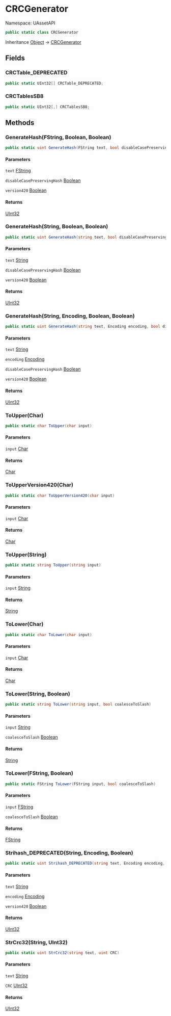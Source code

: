 # CRCGenerator

Namespace: UAssetAPI

```csharp
public static class CRCGenerator
```

Inheritance [Object](https://docs.microsoft.com/en-us/dotnet/api/system.object) → [CRCGenerator](./uassetapi.crcgenerator.md)

## Fields

### **CRCTable_DEPRECATED**

```csharp
public static UInt32[] CRCTable_DEPRECATED;
```

### **CRCTablesSB8**

```csharp
public static UInt32[,] CRCTablesSB8;
```

## Methods

### **GenerateHash(FString, Boolean, Boolean)**

```csharp
public static uint GenerateHash(FString text, bool disableCasePreservingHash, bool version420)
```

#### Parameters

`text` [FString](./uassetapi.unrealtypes.fstring.md)<br>

`disableCasePreservingHash` [Boolean](https://docs.microsoft.com/en-us/dotnet/api/system.boolean)<br>

`version420` [Boolean](https://docs.microsoft.com/en-us/dotnet/api/system.boolean)<br>

#### Returns

[UInt32](https://docs.microsoft.com/en-us/dotnet/api/system.uint32)<br>

### **GenerateHash(String, Boolean, Boolean)**

```csharp
public static uint GenerateHash(string text, bool disableCasePreservingHash, bool version420)
```

#### Parameters

`text` [String](https://docs.microsoft.com/en-us/dotnet/api/system.string)<br>

`disableCasePreservingHash` [Boolean](https://docs.microsoft.com/en-us/dotnet/api/system.boolean)<br>

`version420` [Boolean](https://docs.microsoft.com/en-us/dotnet/api/system.boolean)<br>

#### Returns

[UInt32](https://docs.microsoft.com/en-us/dotnet/api/system.uint32)<br>

### **GenerateHash(String, Encoding, Boolean, Boolean)**

```csharp
public static uint GenerateHash(string text, Encoding encoding, bool disableCasePreservingHash, bool version420)
```

#### Parameters

`text` [String](https://docs.microsoft.com/en-us/dotnet/api/system.string)<br>

`encoding` [Encoding](https://docs.microsoft.com/en-us/dotnet/api/system.text.encoding)<br>

`disableCasePreservingHash` [Boolean](https://docs.microsoft.com/en-us/dotnet/api/system.boolean)<br>

`version420` [Boolean](https://docs.microsoft.com/en-us/dotnet/api/system.boolean)<br>

#### Returns

[UInt32](https://docs.microsoft.com/en-us/dotnet/api/system.uint32)<br>

### **ToUpper(Char)**

```csharp
public static char ToUpper(char input)
```

#### Parameters

`input` [Char](https://docs.microsoft.com/en-us/dotnet/api/system.char)<br>

#### Returns

[Char](https://docs.microsoft.com/en-us/dotnet/api/system.char)<br>

### **ToUpperVersion420(Char)**

```csharp
public static char ToUpperVersion420(char input)
```

#### Parameters

`input` [Char](https://docs.microsoft.com/en-us/dotnet/api/system.char)<br>

#### Returns

[Char](https://docs.microsoft.com/en-us/dotnet/api/system.char)<br>

### **ToUpper(String)**

```csharp
public static string ToUpper(string input)
```

#### Parameters

`input` [String](https://docs.microsoft.com/en-us/dotnet/api/system.string)<br>

#### Returns

[String](https://docs.microsoft.com/en-us/dotnet/api/system.string)<br>

### **ToLower(Char)**

```csharp
public static char ToLower(char input)
```

#### Parameters

`input` [Char](https://docs.microsoft.com/en-us/dotnet/api/system.char)<br>

#### Returns

[Char](https://docs.microsoft.com/en-us/dotnet/api/system.char)<br>

### **ToLower(String, Boolean)**

```csharp
public static string ToLower(string input, bool coalesceToSlash)
```

#### Parameters

`input` [String](https://docs.microsoft.com/en-us/dotnet/api/system.string)<br>

`coalesceToSlash` [Boolean](https://docs.microsoft.com/en-us/dotnet/api/system.boolean)<br>

#### Returns

[String](https://docs.microsoft.com/en-us/dotnet/api/system.string)<br>

### **ToLower(FString, Boolean)**

```csharp
public static FString ToLower(FString input, bool coalesceToSlash)
```

#### Parameters

`input` [FString](./uassetapi.unrealtypes.fstring.md)<br>

`coalesceToSlash` [Boolean](https://docs.microsoft.com/en-us/dotnet/api/system.boolean)<br>

#### Returns

[FString](./uassetapi.unrealtypes.fstring.md)<br>

### **Strihash_DEPRECATED(String, Encoding, Boolean)**

```csharp
public static uint Strihash_DEPRECATED(string text, Encoding encoding, bool version420)
```

#### Parameters

`text` [String](https://docs.microsoft.com/en-us/dotnet/api/system.string)<br>

`encoding` [Encoding](https://docs.microsoft.com/en-us/dotnet/api/system.text.encoding)<br>

`version420` [Boolean](https://docs.microsoft.com/en-us/dotnet/api/system.boolean)<br>

#### Returns

[UInt32](https://docs.microsoft.com/en-us/dotnet/api/system.uint32)<br>

### **StrCrc32(String, UInt32)**

```csharp
public static uint StrCrc32(string text, uint CRC)
```

#### Parameters

`text` [String](https://docs.microsoft.com/en-us/dotnet/api/system.string)<br>

`CRC` [UInt32](https://docs.microsoft.com/en-us/dotnet/api/system.uint32)<br>

#### Returns

[UInt32](https://docs.microsoft.com/en-us/dotnet/api/system.uint32)<br>
